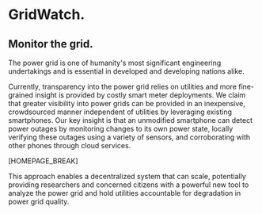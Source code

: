 GridWatch.
==========
Monitor the grid.
-----------------

The power grid is one of humanity's most significant engineering undertakings
and is essential in developed and developing nations alike.

Currently, transparency into the power grid relies on utilities and
more fine- grained insight is provided by costly smart meter
deployments. We claim that greater visibility into power grids can
be provided in an inexpensive, crowdsourced manner independent of
utilities by leveraging existing smartphones. Our key insight is
that an unmodified smartphone can  detect power outages by
monitoring changes to its own power state, locally verifying these
outages using a variety of sensors, and corroborating with other
phones through cloud services.

[HOMEPAGE_BREAK]

This approach enables a decentralized system that can scale, potentially providing researchers and concerned citizens with a powerful new tool to analyze the power grid and hold utilities accountable for
degradation in power grid quality.
